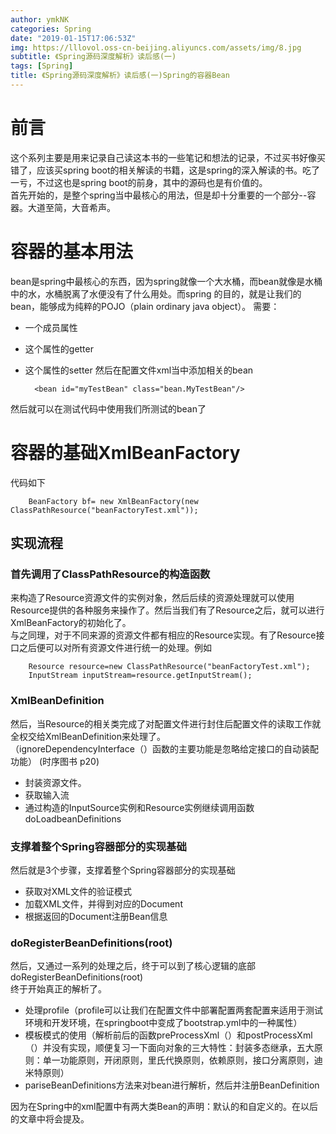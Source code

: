 ```yaml
---
author: ymkNK
categories: Spring
date: "2019-01-15T17:06:53Z"
img: https://lllovol.oss-cn-beijing.aliyuncs.com/assets/img/8.jpg
subtitle: 《Spring源码深度解析》读后感(一)
tags: [Spring]
title: 《Spring源码深度解析》读后感(一)Spring的容器Bean
---
```

# 前言
这个系列主要是用来记录自己读这本书的一些笔记和想法的记录，不过买书好像买错了，应该买spring boot的相关解读的书籍，这是spring的深入解读的书。吃了一亏，不过这也是spring boot的前身，其中的源码也是有价值的。  
首先开始的，是整个spring当中最核心的用法，但是却十分重要的一个部分--容器。大道至简，大音希声。
# 容器的基本用法
bean是spring中最核心的东西，因为spring就像一个大水桶，而bean就像是水桶中的水，水桶脱离了水便没有了什么用处。而spring 的目的，就是让我们的bean，能够成为纯粹的POJO（plain ordinary java object）。
需要：  
- 一个成员属性
- 这个属性的getter
- 这个属性的setter
然后在配置文件xml当中添加相关的bean

        <bean id="myTestBean" class="bean.MyTestBean"/>

然后就可以在测试代码中使用我们所测试的bean了
# 容器的基础XmlBeanFactory
代码如下

        BeanFactory bf= new XmlBeanFactory(new ClassPathResource("beanFactoryTest.xml"));

## 实现流程
### 首先调用了ClassPathResource的构造函数
来构造了Resource资源文件的实例对象，然后后续的资源处理就可以使用Resource提供的各种服务来操作了。然后当我们有了Resource之后，就可以进行XmlBeanFactory的初始化了。  
与之同理，对于不同来源的资源文件都有相应的Resource实现。有了Resource接口之后便可以对所有资源文件进行统一的处理。例如

        Resource resource=new ClassPathResource("beanFactoryTest.xml");
        InputStream inputStream=resource.getInputStream();

### XmlBeanDefinition
然后，当Resource的相关类完成了对配置文件进行封住后配置文件的读取工作就全权交给XmlBeanDefinition来处理了。  
（ignoreDependencyInterface（）函数的主要功能是忽略给定接口的自动装配功能）  (时序图书 p20)
- 封装资源文件。
- 获取输入流
- 通过构造的InputSource实例和Resource实例继续调用函数doLoadbeanDefinitions

### 支撑着整个Spring容器部分的实现基础
然后就是3个步骤，支撑着整个Spring容器部分的实现基础
- 获取对XML文件的验证模式
- 加载XML文件，并得到对应的Document
- 根据返回的Document注册Bean信息


### doRegisterBeanDefinitions(root)
 
然后，又通过一系列的处理之后，终于可以到了核心逻辑的底部doRegisterBeanDefinitions(root)  
终于开始真正的解析了。
- 处理profile（profile可以让我们在配置文件中部署配置两套配置来适用于测试环境和开发环境，在springboot中变成了bootstrap.yml中的一种属性）
- 模板模式的使用（解析前后的函数preProcessXml（）和postProcessXml（）并没有实现，顺便复习一下面向对象的三大特性：封装多态继承，五大原则：单一功能原则，开闭原则，里氏代换原则，依赖原则，接口分离原则，迪米特原则）
- pariseBeanDefinitions方法来对bean进行解析，然后并注册BeanDefinition  

因为在Spring中的xml配置中有两大类Bean的声明：默认的和自定义的。在以后的文章中将会提及。
